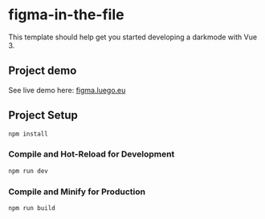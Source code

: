 # figma-in-the-file

This template should help get you started developing a darkmode with Vue 3.

## Project demo

See live demo here: [figma.luego.eu](https://figma.luego.eu/)

## Project Setup

```sh
npm install
```

### Compile and Hot-Reload for Development

```sh
npm run dev
```

### Compile and Minify for Production

```sh
npm run build
```
